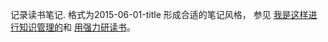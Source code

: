 记录读书笔记.
格式为2015-06-01-title
形成合适的笔记风格，
参见 [我是这样进行知识管理的](/memo/2015-04-15-how-i-manage-my-knowledge.md)和
[用强力研读书](/Users/Han/GitHub/myprivate/memo/用强力研读书.md)。
